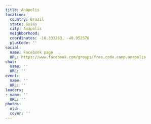 ```yaml
---
title: Anápolis
location:
  country: Brazil
  state: Goiás
  city: Anápolis
  neighborhood: 
  coordinates: -16.333283, -48.952576
  plusCode: ''
social:
  name: Facebook page
  URL: https://www.facebook.com/groups/free.code.camp.anapolis
chat:
  name: ''
  URL: ''
event:
  name: ''
  URL: ''
leaders:
- name: ''
  URL: ''
photos:
  old: 
  cover: ''
---
```

